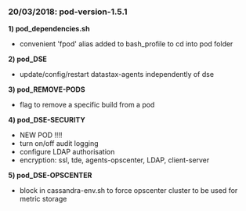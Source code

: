 
### 20/03/2018: pod-version-1.5.1

**1) pod_dependencies.sh**

+ convenient 'fpod' alias added to bash_profile to cd into pod folder  

**2) pod_DSE**

+ update/config/restart datastax-agents independently of dse

**3) pod_REMOVE-PODS**

+ flag to remove a specific build from a pod

**4) pod_DSE-SECURITY**

+ NEW POD !!!!    
+ turn on/off audit logging
+ configure LDAP authorisation
+ encryption:
    ssl, tde, agents-opscenter, LDAP, client-server

**5) pod_DSE-OPSCENTER**

+ block in cassandra-env.sh to force opscenter cluster to be used for metric storage
